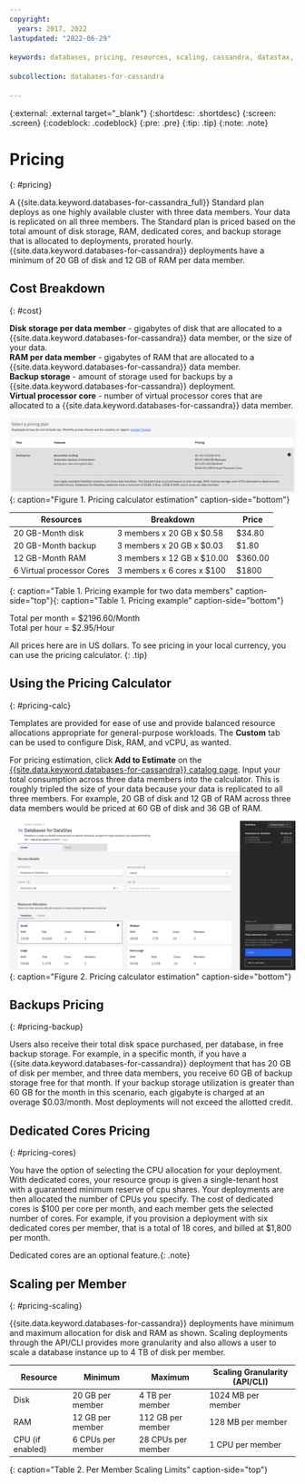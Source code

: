 ```yaml
---
copyright:
  years: 2017, 2022
lastupdated: "2022-06-29"

keywords: databases, pricing, resources, scaling, cassandra, datastax, dse

subcollection: databases-for-cassandra

---
```


{:external: .external target="_blank"}
{:shortdesc: .shortdesc}
{:screen: .screen}
{:codeblock: .codeblock}
{:pre: .pre}
{:tip: .tip}
{:note: .note}


# Pricing
{: #pricing}

A {{site.data.keyword.databases-for-cassandra_full}} Standard plan deploys as one highly available cluster with three data members. Your data is replicated on all three members. The Standard plan is priced based on the total amount of disk storage, RAM, dedicated cores, and backup storage that is allocated to deployments, prorated hourly. {{site.data.keyword.databases-for-cassandra}} deployments have a minimum of 20 GB of disk and 12 GB of RAM per data member.

## Cost Breakdown
{: #cost}

**Disk storage per data member** - gigabytes of disk that are allocated to a {{site.data.keyword.databases-for-cassandra}} data member, or the size of your data.  
**RAM per data member** - gigabytes of RAM that are allocated to a {{site.data.keyword.databases-for-cassandra}} data member.  
**Backup storage** - amount of storage used for backups by a {{site.data.keyword.databases-for-cassandra}} deployment.  
**Virtual processor core** - number of virtual processor cores that are allocated to a {{site.data.keyword.databases-for-cassandra}} data member.

![Standard pricing](images/standard-pricing.png){: caption="Figure 1. Pricing calculator estimation" caption-side="bottom"}

Resources | Breakdown | Price
-------|-------|-------
20 GB-Month disk | 3 members x 20 GB x $0.58 | $34.80
20 GB-Month backup| 3 members x 20 GB x $0.03| $1.80
12 GB-Month RAM | 3 members x 12 GB x $10.00 | $360.00
6 Virtual processor Cores | 3 members x 6 cores x $100 | $1800
{: caption="Table 1. Pricing example for two data members" caption-side="top"}{: caption="Table 1. Pricing example" caption-side="bottom"}

Total per month = $2196.60/Month  
Total per hour = $2.95/Hour

All prices here are in US dollars. To see pricing in your local currency, you can use the pricing calculator.
{: .tip}

## Using the Pricing Calculator
{: #pricing-calc}

Templates are provided for ease of use and provide balanced resource allocations appropriate for general-purpose workloads. The **Custom** tab can be used to configure Disk, RAM, and vCPU, as wanted.

For pricing estimation, click **Add to Estimate** on the [{{site.data.keyword.databases-for-cassandra}} catalog page](https://cloud.ibm.com/catalog/databases-for-cassandra). Input your total consumption across three data members into the calculator. This is roughly tripled the size of your data because your data is replicated to all three members. For example, 20 GB of disk and 12 GB of RAM across three data members would be priced at 60 GB of disk and 36 GB of RAM. 

![Pricing calculator estimation with 20 GB of disk and 12 GB of RAM, per member](images/pricing-estimate.png){: caption="Figure 2. Pricing calculator estimation" caption-side="bottom"}

## Backups Pricing
{: #pricing-backup}

Users also receive their total disk space purchased, per database, in free backup storage. For example, in a specific month, if you have a {{site.data.keyword.databases-for-cassandra}} deployment that has 20 GB of disk per member, and three data members, you receive 60 GB of backup storage free for that month. If your backup storage utilization is greater than 60 GB for the month in this scenario, each gigabyte is charged at an overage $0.03/month. Most deployments will not exceed the allotted credit.

## Dedicated Cores Pricing
{: #pricing-cores}

You have the option of selecting the CPU allocation for your deployment. With dedicated cores, your resource group is given a single-tenant host with a guaranteed minimum reserve of cpu shares. Your deployments are then allocated the number of CPUs you specify. The cost of dedicated cores is $100 per core per month, and each member gets the selected number of cores. For example, if you provision a deployment with six dedicated cores per member, that is a total of 18 cores, and billed at $1,800 per month. 

Dedicated cores are an optional feature.{: .note}

## Scaling per Member
{: #pricing-scaling}

{{site.data.keyword.databases-for-cassandra}} deployments have minimum and maximum allocation for disk and RAM as shown. Scaling deployments through the API/CLI provides more granularity and also allows a user to scale a database instance up to 4 TB of disk per member.

Resource | Minimum | Maximum | Scaling Granularity (API/CLI)
----------|-----|-----|-------
Disk | 20 GB per member | 4 TB per member | 1024 MB per member
RAM | 12 GB per member | 112 GB per member | 128 MB per member
CPU (if enabled) | 6 CPUs per member | 28 CPUs per member| 1 CPU per member
{: caption="Table 2. Per Member Scaling Limits" caption-side="top"}
